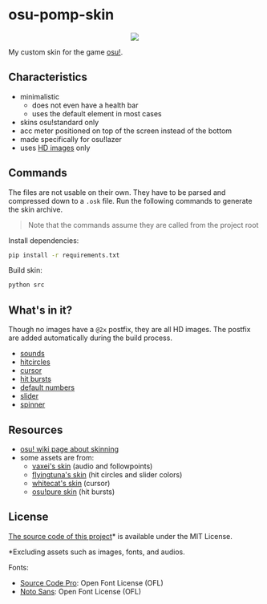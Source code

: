 # osu-pomp-skin

<p align="center">
	<a href="https://developomp.github.io/osu-pomp-skin">
		<img src="https://img.shields.io/badge/download_skin-gray?style=for-the-badge" />
	</a>
</p>

My custom skin for the game [osu!](https://github.com/ppy/osu).

## Characteristics

- minimalistic
  - does not even have a health bar
  - uses the default element in most cases
- skins osu!standard only
- acc meter positioned on top of the screen instead of the bottom
- made specifically for osu!lazer
- uses [HD images](https://github.com/ppy/osu-wiki/blob/master/wiki/Skinning/FAQ/en.md#hd-images) only

## Commands

The files are not usable on their own.
They have to be parsed and compressed down to a `.osk` file.
Run the following commands to generate the skin archive.

> Note that the commands assume they are called from the project root

Install dependencies:

```bash
pip install -r requirements.txt
```

Build skin:

```bash
python src
```

## What's in it?

Though no images have a `@2x` postfix, they are all HD images. The postfix are added automatically during the build process.

- [sounds](https://github.com/ppy/osu-wiki/blob/master/wiki/Skinning/Sounds/en.md)
- [hitcircles](https://github.com/ppy/osu-wiki/blob/master/wiki/Skinning/osu!/en.md#hit-circles)
- [cursor](https://github.com/ppy/osu-wiki/blob/master/wiki/Skinning/Interface/en.md#cursor)
- [hit bursts](https://github.com/ppy/osu-wiki/blob/master/wiki/Skinning/Interface/en.md#hit-bursts)
- [default numbers](https://github.com/ppy/osu-wiki/blob/master/wiki/Skinning/osu!/en.md#default-numbers)
- [slider](https://github.com/ppy/osu-wiki/blob/master/wiki/Skinning/osu!/en.md#slider)
- [spinner](https://github.com/ppy/osu-wiki/blob/master/wiki/Skinning/osu!/en.md#spinner)

## Resources

- [osu! wiki page about skinning](https://osu.ppy.sh/wiki/en/Skinning)
- some assets are from:
  - [vaxei's skin](https://drive.google.com/file/d/1JRDbxtEVFYMgt9ls4rvIRs2v0IfBddFO/view) (audio and followpoints)
  - [flyingtuna's skin](https://drive.google.com/file/d/1SVtUUvo4o2DUwQ1Pf2Xb0v4eDblvvovq/view) (hit circles and slider colors)
  - [whitecat's skin](https://drive.google.com/file/d/1A9Ktx7MY-UP5iOGTTHsyQP622zDOKqfe/view) (cursor)
  - [osu!pure skin](https://www.reddit.com/r/OsuSkins/comments/kzv7s4/osupure_169_hdsd_osustandard) (hit bursts)

## License

<ins>The source code of this project</ins>\* is available under the MIT License.

\*Excluding assets such as images, fonts, and audios.

Fonts:

- [Source Code Pro](https://fonts.google.com/specimen/Source+Code+Pro): Open Font License (OFL)
- [Noto Sans](https://fonts.google.com/noto/specimen/Noto+Sans): Open Font License (OFL)

